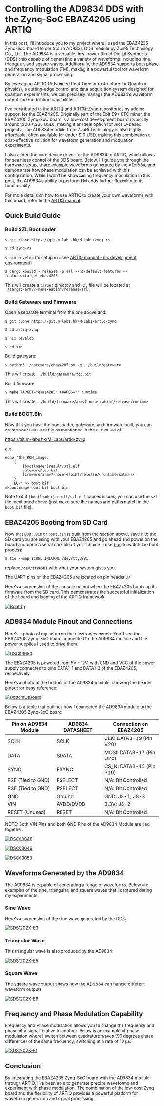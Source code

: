 # Controlling the AD9834 DDS with the Zynq-SoC EBAZ4205 using ARTIQ

In this post, I’ll introduce you to my project where I used the EBAZ4205 Zynq-SoC board to control an AD9834 DDS module by ZonRi Technology Co., Ltd. The AD9834 is a versatile, low-power Direct Digital Synthesis (DDS) chip capable of generating a variety of waveforms, including sine, triangular, and square waves. Additionally, the AD9834 supports both phase and frequency modulation (FM), making it a powerful tool for waveform generation and signal processing.

By leveraging ARTIQ (Advanced Real-Time Infrastructure for Quantum physics), a cutting-edge control and data acquisition system designed for quantum experiments, we can precisely manage the AD9834’s waveform output and modulation capabilities.

I’ve contributed to the [ARTIQ](https://github.com/m-labs/artiq) and [ARTIQ-Zynq](https://git.m-labs.hk/M-Labs/artiq-zynq) repositories by adding support for the EBAZ4205. Originally part of the Ebit E9+ BTC miner, the EBAZ4205 Zynq-SoC board is a low-cost development board (typically around \\$20-\\$30 USD), making it an ideal option for ARTIQ-based projects. The AD9834 module from ZonRi Technology is also highly affordable, often available for under $10 USD, making this combination a cost-effective solution for waveform generation and modulation experiments.

I also added the core device driver for the AD9834 to ARTIQ, which allows for seamless control of the DDS board. Below, I’ll guide you through the hardware setup, share example waveforms generated by the AD9834, and demonstrate how phase modulation can be achieved with this configuration. While I won’t be showcasing frequency modulation in this post, the AD9834’s ability to perform FM adds further flexibility to its functionality.

For more details on how to use ARTIQ to create your own waveforms with this board, refer to the [ARTIQ manual](https://m-labs.hk/artiq/manual-beta/).

## Quick Build Guide

### Build SZL Bootloader

`$ git clone https://git.m-labs.hk/M-Labs/zynq-rs` 

`$ cd zynq-rs`

`$ nix develop` (to setup `nix` see [ARTIQ manual - nix development environment](https://m-labs.hk/artiq/manual/building_developing.html#nix-development-environment))

`$ cargo xbuild --release -p szl --no-default-features --features=target_ebaz4205`

This will create a `target` directoy and `szl` file will be located at `./target/armv7-none-eabihf/release/szl`

### Build Gateware and Firmware

Open a separate terminal from the one above and:

`$ git clone https://git.m-labs.hk/M-Labs/artiq-zynq`

`$ cd artiq-zynq`

`$ nix develop`

`$ cd src`

Build gateware:

`$ python3 ./gateware/ebaz4205.py -g ../build/gateware`

This will create `../build/gateware/top.bit`

Build firmware:

`$ make TARGET="ebaz4205" GWARGS="" runtime`

This will create `../build/firmware/armv7-none-eabihf/release/runtime`

### Build BOOT.BIn

Now that you have the bootloader, gateware, and firmware built, you can create your `BOOT.BIN` file as mentioned in the `README.md` of:

https://git.m-labs.hk/M-Labs/artiq-zynq

e.g.

```
echo "the_ROM_image:
    {
        [bootloader]result/szl.elf
        gateware/top.bit
        firmware/armv7-none-eabihf/release/<runtime/satman>
    }
    EOF" >> boot.bif
mkbootimage boot.bif boot.bin
```

Note that if `[bootloader]result/szl.elf` causes issues, you can use the `szl` file mentioned above (just make sure the names and paths match in the `boot.bif` file).


## EBAZ4205 Booting from SD Card

Now that `BOOT.BIN` or `boot.bin` is built from the section above, save it to the SD card you are using with your EBAZ4205 and go ahead and power on the board and open a serial console of your choice (I use [`tio`](https://github.com/tio/tio))  to watch the boot process:

`$ tio --map ICRNL,INLCRNL /dev/ttyUSB1` 

replace `/dev/ttyUSB1` with what your system gives you. 

The UART pins on the EBAZ4205 are located on pin header `J7`.

Here’s a screenshot of the console output when the EBAZ4205 boots up its firmware from the SD card. This demonstrates the successful initialization of the board and loading of the ARTIQ framework:

[![BootUp](https://github.com/user-attachments/assets/fa79df3e-303f-4b0e-babc-837fd266dabc)](https://github.com/user-attachments/assets/fa79df3e-303f-4b0e-babc-837fd266dabc)

## AD9834 Module Pinout and Connections

Here's a photo of my setup on the electronics bench. You’ll see the EBAZ4205 Zynq-SoC board connected to the AD9834 module and the power supplies I used to drive them.

[![DSC03050](https://github.com/user-attachments/assets/731a3ca4-46eb-4a72-a98b-ae641e66b203)](https://github.com/user-attachments/assets/731a3ca4-46eb-4a72-a98b-ae641e66b203)

The EBAZ4205 is powered from 5V - 12V, with GND and VCC of the power supply connected to pins DATA1-1 and DATA1-3 of the EBAZ4205, respectively.

Here’s a photo of the bottom of the AD9834 module, showing the header pinout for easy reference:

[![BottomOfBoard](https://github.com/user-attachments/assets/c4724b66-1a81-43e4-95e1-4b1b6dbaf2ea)](https://github.com/user-attachments/assets/c4724b66-1a81-43e4-95e1-4b1b6dbaf2ea)

Below is a table that outlines how I connected the AD9834 module to the EBAZ4205 Zynq-SoC board:

| **Pin on AD9834 Module** | **AD9834 DATASHEET**| **Connection on EBAZ4205**     |
|--------------------------|---------------------|--------------------------------|
| SCLK                     | SCLK                | CLK: DATA3-19 (Pin V20)        |
| DATA                     | SDATA               | MOSI: DATA3-17 (Pin U20)       |
| SYNC                     | FSYNC               | CS_N: DATA3-15 (Pin P19)       |
| FSE (Tied to GND)        | FSELECT             | N/A: Bit Controlled            |
| PSE (Tied to GND)        | PSELECT             | N/A: Bit Controlled            |
| GND                      | Ground              | GND: J8-1, J8-3                |
| VIN                      | AVDD/DVDD           | 3.3V: J8-2                     |
| RESET (Unused)           | RESET               | N/A: Bit Controlled            |

NOTE: Both VIN Pins and both GND Pins of the AD9834 Module are tied together.

[![DSC03048](https://github.com/user-attachments/assets/7a002b01-3c96-41d3-b9a4-e25563e07b14)](https://github.com/user-attachments/assets/7a002b01-3c96-41d3-b9a4-e25563e07b14)

[![DSC03049](https://github.com/user-attachments/assets/98e24dab-bcec-4c63-b437-835fa0fcd75c)](https://github.com/user-attachments/assets/98e24dab-bcec-4c63-b437-835fa0fcd75c)

[![DSC03053](https://github.com/user-attachments/assets/dfe61ac3-742d-4398-aecf-7c9b6ac7c437)](https://github.com/user-attachments/assets/dfe61ac3-742d-4398-aecf-7c9b6ac7c437)

## Waveforms Generated by the AD9834

The AD9834 is capable of generating a range of waveforms. Below are examples of the sine, triangular, and square waves that I captured during my experiments:

### Sine Wave

Here’s a screenshot of the sine wave generated by the DDS:

[![SDS1202X-E3](https://github.com/user-attachments/assets/26326387-156b-4368-b20c-cea7fa240559)](https://github.com/user-attachments/assets/26326387-156b-4368-b20c-cea7fa240559)

### Triangular Wave

This triangular wave is also produced by the AD9834:

[![SDS1202X-E5](https://github.com/user-attachments/assets/14d5e6e9-405f-4e00-810d-8764c432c7ca)](https://github.com/user-attachments/assets/14d5e6e9-405f-4e00-810d-8764c432c7ca)

### Square Wave

The square wave output shows how the AD9834 can handle different waveform outputs.

[![SDS1202X-E6](https://github.com/user-attachments/assets/227c06e5-7a0a-41b3-8f96-4f39e641268c)](https://github.com/user-attachments/assets/227c06e5-7a0a-41b3-8f96-4f39e641268c)

## Frequency and Phase Modulation Capability

Frequency and Phase modulation allows you to change the frequency and phase of a signal relative to another. Below is an example of phase modulation where I switch between quadrature waves (90 degrees phase difference) of the same frequency, switching at a rate of 10 µs:

[![SDS1202X-E1](https://github.com/user-attachments/assets/0f5f61bd-4b4f-4620-9fb1-222c1978b1f8)](https://github.com/user-attachments/assets/0f5f61bd-4b4f-4620-9fb1-222c1978b1f8)

## Conclusion

By integrating the EBAZ4205 Zynq-SoC board with the AD9834 module through ARTIQ, I’ve been able to generate precise waveforms and experiment with phase modulation. The combination of the low-cost Zynq board and the flexibility of ARTIQ provides a powerful platform for waveform generation and signal processing.

